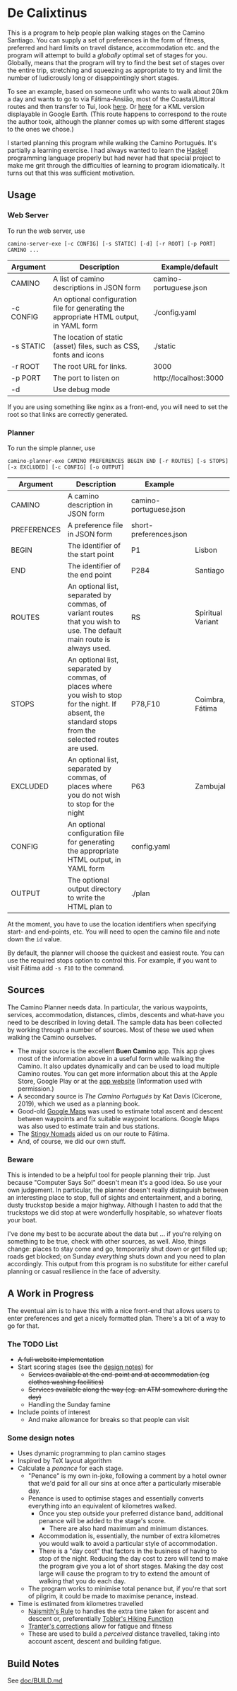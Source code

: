 # De Calixtinus

This is a program to help people plan walking stages on the Camino Santiago.
You can supply a set of preferences in the form of fitness, preferred and hard
limits on travel distance, accommodation etc. and the program will attempt to
build a *globally* optimal set of stages for you.
Globally, means that the program will try to find the best set of stages over the
entire trip, stretching and squeezing as appropriate to try and limit the number of
ludicrously long or disappointingly short stages.

To see an example, based on someone unfit who wants to walk about 20km
a day and wants to go to via Fátima-Ansião, most of the Coastal/Littoral 
routes and then transfer to Tui, look 
[here](https://camino-planner.s3.ap-southeast-2.amazonaws.com/example/index.html).
Or [here](https://camino-planner.s3.ap-southeast-2.amazonaws.com/example/camino.kml) for a KML version 
displayable in Google Earth.
(This route happens to correspond to the route the author took, although the planner comes
up with some different stages to the ones we chose.)

I started planning this program while walking the Camino Portugués.
It's partially a learning exercise.
I had always wanted to learn the [Haskell](https://www.haskell.org/) programming language properly but
had never had that special project to make me grit through the difficulties of learning
to program idiomatically.
It turns out that this was sufficient motivation.

## Usage

### Web Server
To run the web server, use

```shell
camino-server-exe [-c CONFIG] [-s STATIC] [-d] [-r ROOT] [-p PORT] CAMINO ...
```

| Argument  | Description                                                                             | Example/default        |
|-----------|-----------------------------------------------------------------------------------------|------------------------|
| CAMINO    | A list of camino descriptions in JSON form                                              | camino-portuguese.json |
| -c CONFIG | An optional configuration file for generating the appropriate HTML output, in YAML form | ./config.yaml          |
| -s STATIC | The location of static (asset) files, such as CSS, fonts and icons                      | ./static               |                                                                     
| -r ROOT   | The root URL for links.                                                                 | 3000                   |                                                                     
| -p PORT   | The port to listen on                                                                   | http://localhost:3000  |                                                                     
| -d        | Use debug mode                                                                          |                        |                                                                     

If you are using something like nginx as a front-end, you will need to set the root so that links are correctly generated.

### Planner 

To run the simple planner, use

```shell
camino-planner-exe CAMINO PREFERENCES BEGIN END [-r ROUTES] [-s STOPS] [-x EXCLUDED] [-c CONFIG] [-o OUTPUT]
```

| Argument    | Description                                                                                                                                             | Example                |                   |
|-------------|---------------------------------------------------------------------------------------------------------------------------------------------------------|------------------------|-------------------| 
| CAMINO      | A camino description in JSON form                                                                                                                       | camino-portuguese.json |                   |
| PREFERENCES | A preference file in JSON form                                                                                                                          | short-preferences.json |                   |
| BEGIN       | The identifier of the start point                                                                                                                       | P1                     | Lisbon            |
| END         | The identifier of the end point                                                                                                                         | P284                   | Santiago          |
| ROUTES      | An optional list, separated by commas, of variant routes that you wish to use. The default main route is always used.                                   | RS                     | Spiritual Variant |
| STOPS       | An optional list, separated by commas, of places where you wish to stop for the night. If absent, the standard stops from the selected routes are used. | P78,F10                | Coimbra, Fátima   |
| EXCLUDED    | An optional list, separated by commas, of places where you do not wish to stop for the night                                                            | P63                    | Zambujal          |
| CONFIG      | An optional configuration file for generating the appropriate HTML output, in YAML form                                                                 | config.yaml            |                   |
| OUTPUT      | The optional output directory to write the HTML plan to                                                                                                 | ./plan                 |                   |                                                                     

At the moment, you have to use the location identifiers when specifying start- and
end-points, etc.
You will need to open the camino file and note down the `id` value.

By default, the planner will choose the quickest and easiest route.
You can use the required stops option to control this.
For example, if you want to visit Fátima add `-s F10` to the command.

## Sources

The Camino Planner needs data.
In particular, the various waypoints, services, accommodation, distances, climbs,
descents and what-have you need to be described in loving detail.
The sample data has been collected by working through a number of sources.
Most of these we used when walking the Camino ourselves.

* The major source is the excellent **Buen Camino** app.
  This app gives most of the information above in a useful form while walking the Camino.
  It also updates dynamically and can be used to load multiple Camino routes.
  You can get more information about this at the Apple Store, Google Play or at the
  [app website](https://www.editorialbuencamino.com/) (Information used with permission.)
* A secondary source is *The Camino Portugués* by Kat Davis (Cicerone, 2019), which we
  used as a planning book.
* Good-old [Google Maps](https://www.google.com/maps) was used to estimate total ascent and descent between
  waypoints and fix suitable waypoint locations.
  Google Maps was also used to estimate train and bus stations.
* The [Stingy Nomads](https://stingynomads.com/camino-fatima-walk-lisbon-porto/) aided us on 
  our route to Fátima.
* And, of course, we did our own stuff.

### Beware

This is intended to be a helpful tool for people planning their trip.
Just because "Computer Says So!" doesn't mean it's a good idea.
So use your own judgement.
In particular, the planner doesn't really distinguish between an interesting place
to stop, full of sights and entertainment, and a boring, dusty truckstop beside a
major highway.
Although I hasten to add that the truckstops we did stop at were wonderfully hospitable,
so whatever floats your boat.

I've done my best to be accurate about the data but ...
if you're relying on something to be true, check with other sources, as well.
Also, things change: places to stay come and go, temporarily shut down
or get filled up; roads get blocked; on Sunday *everything* shuts down and you need
to plan accordingly.
This output from this program is no substitute for either careful planning or
casual resilience in the face of adversity.

## A Work in Progress

The eventual aim is to have this with a nice front-end that allows users to
enter preferences and get a nicely formatted plan.
There's a bit of a way to go for that.

### The TODO List

* ~~A full website implementation~~
* Start scoring stages (see the [design notes](#some-design-notes)) for
  * ~~Services available at the end-point and at accommodation (eg clothes washing facilities)~~
  * ~~Services available along the way (eg. an ATM somewhere during the day)~~
  * Handling the Sunday famine
* Include points of interest
  * And make allowance for breaks so that people can visit

### Some design notes

* Uses dynamic programming to plan camino stages
* Inspired by TeX layout algorithm
* Calculate a *penance* for each stage.
  * "Penance" is my own in-joke, following a comment by a hotel owner that we'd paid for all our sins at once
    after a particularly miserable day.
  * Penance is used to optimise stages and essentially converts everything
    into an equivalent of kilometres walked.
    * Once you step outside your preferred distance band, additional penance will be
      added to the stage's score.
      * There are also hard maximum and minimum distances.
    * Accommodation is, essentially, the number of extra kilometres you would walk to avoid a
      particular style of accommodation.
    * There is a "day cost" that factors in the business of having to stop of the night.
      Reducing the day cost to zero will tend to make the program give you a lot of
      short stages.
      Making the day cost large will cause the program to try to extend the amount of
      walking that you do each day.
  * The program works to minimise total penance but, if you're that sort of
    pilgrim, it could be made to maximise penance, instead.
* Time is estimated from kilometres travelled
  * [Naismith's Rule](https://en.wikipedia.org/wiki/Naismith%27s_rule) to handles the extra time taken for ascent and descent 
    or, preferentially [Tobler's Hiking Function](https://en.wikipedia.org/wiki/Tobler%27s_hiking_function)
  * [Tranter's corrections](https://en.wikipedia.org/wiki/Naismith%27s_rule#Tranter's_corrections) allow for fatigue and fitness
  * These are used to build a *perceived* distance travelled, taking into account
   ascent, descent and building fatigue.
 
## Build Notes

See [doc/BUILD.md](doc/BUILD.md)
